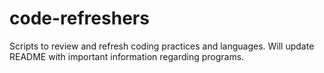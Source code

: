 # code-refreshers
Scripts to review and refresh coding practices and languages.
Will update README with important information regarding programs.
